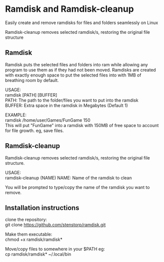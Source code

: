 # Ramdisk and Ramdisk-cleanup
Easily create and remove ramdisks for files and folders seamlessly on Linux

Ramdisk-cleanup removes selected ramdisk/s, restoring the original file structure


## Ramdisk

Ramdisk puts the selected files and folders into ram while allowing any program to use them as if they had not been moved.
Ramdisks are created with exactly enough space to put the selected files into with 1MB of breathing room by default.

USAGE: \
ramdisk [PATH] [BUFFER] \
PATH: The path to the folder/files you want to put into the ramdisk \
BUFFER: Extra space in the ramdisk in Megabytes (Default 1)

EXAMPLE: \
ramdisk /home/user/Games/FunGame 150 \
This will put "FunGame" into a ramdisk with 150MB of free space to account for file growth. eg, save files.


## Ramdisk-cleanup

Ramdisk-cleanup removes selected ramdisk/s, restoring the original file structure.

USAGE: \
ramdisk-cleanup (NAME)
NAME: Name of the ramdisk to clean 

You will be prompted to type/copy the name of the ramdisk you want to remove.

## Installation instructions
clone the repository:\
git clone https://github.com/stenstorp/ramdisk.git

Make them executable:\
chmod +x ramdisk/ramdisk*

Move/copy files to somewhere in your $PATH eg:\
cp ramdisk/ramdisk* ~/.local/bin
